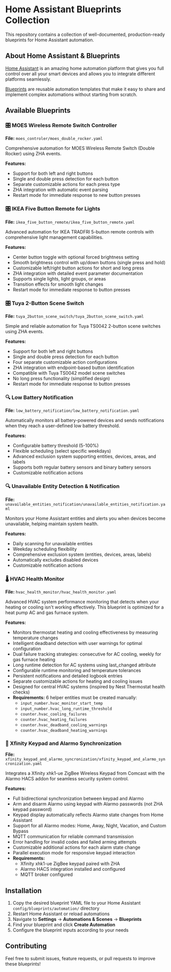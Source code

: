 # Home Assistant Blueprints Collection

This repository contains a collection of well-documented, production-ready blueprints for Home Assistant automation.

## About Home Assistant & Blueprints

[Home Assistant](https://www.home-assistant.io/) is an amazing home automation platform that gives you full control over all your smart devices and allows you to integrate different platforms seamlessly.

[Blueprints](https://www.home-assistant.io/docs/blueprint/) are reusable automation templates that make it easy to share and implement complex automations without starting from scratch.

## Available Blueprints

### 🎛️ MOES Wireless Remote Switch Controller  
**File:** `moes_controler/moes_double_rocker.yaml`

Comprehensive automation for MOES Wireless Remote Switch (Double Rocker) using ZHA events.

**Features:**
- Support for both left and right buttons
- Single and double press detection for each button
- Separate customizable actions for each press type
- ZHA integration with automatic event parsing
- Restart mode for immediate response to new button presses

### 🎛️ IKEA Five Button Remote for Lights
**File:** `ikea_five_button_remote/ikea_five_button_remote.yaml`

Advanced automation for IKEA TRADFRI 5-button remote controls with comprehensive light management capabilities.

**Features:**
- Center button toggle with optional forced brightness setting
- Smooth brightness control with up/down buttons (single press and hold)
- Customizable left/right button actions for short and long press
- ZHA integration with detailed event parameter documentation
- Supports single lights, light groups, or areas
- Transition effects for smooth light changes
- Restart mode for immediate response to button presses

### 🎛️ Tuya 2-Button Scene Switch
**File:** `tuya_2button_scene_switch/tuya_2button_scene_switch.yaml`

Simple and reliable automation for Tuya TS0042 2-button scene switches using ZHA events.

**Features:**
- Support for both left and right buttons
- Single and double press detection for each button
- Four separate customizable action configurations
- ZHA integration with endpoint-based button identification
- Compatible with Tuya TS0042 model scene switches
- No long press functionality (simplified design)
- Restart mode for immediate response to button presses

### 🔍 Low Battery Notification
**File:** `low_battery_notification/low_battery_notification.yaml`

Automatically monitors all battery-powered devices and sends notifications when they reach a user-defined low battery threshold.

**Features:**
- Configurable battery threshold (5-100%)
- Flexible scheduling (select specific weekdays)
- Advanced exclusion system supporting entities, devices, areas, and labels
- Supports both regular battery sensors and binary battery sensors
- Customizable notification actions

### 🔍 Unavailable Entity Detection & Notification
**File:** `unavailable_entities_notification/unavailable_entities_notification.yaml`

Monitors your Home Assistant entities and alerts you when devices become unavailable, helping maintain system health.

**Features:**
- Daily scanning for unavailable entities
- Weekday scheduling flexibility
- Comprehensive exclusion system (entities, devices, areas, labels)
- Automatically excludes disabled devices
- Customizable notification actions

### 🌡️ HVAC Health Monitor
**File:** `hvac_health_monitor/hvac_health_monitor.yaml`

Advanced HVAC system performance monitoring that detects when your heating or cooling isn't working effectively.
This blueprint is optimized for a heat pump AC and gas furnace system.

**Features:**
- Monitors thermostat heating and cooling effectiveness by measuring temperature changes
- Intelligent deadband detection with user warnings for optimal configuration
- Dual failure tracking strategies: consecutive for AC cooling, weekly for gas furnace heating
- Long runtime detection for AC systems using last_changed attribute
- Configurable runtime monitoring and temperature tolerances
- Persistent notifications and detailed logbook entries
- Separate customizable actions for heating and cooling issues
- Designed for central HVAC systems (inspired by Nest Thermostat health checks)
- **Requirements:** 6 helper entities must be created manually:
  - `input_number.hvac_monitor_start_temp`
  - `input_number.hvac_long_runtime_threshold`
  - `counter.hvac_cooling_failures`
  - `counter.hvac_heating_failures`
  - `counter.hvac_deadband_cooling_warnings`
  - `counter.hvac_deadband_heating_warnings`

### 🔐 Xfinity Keypad and Alarmo Synchronization
**File:** `xfinity_keypad_and_alarmo_syncronization/xfinity_keypad_and_alarmo_syncronization.yaml`

Integrates a Xfinity xhk1-ue ZigBee Wireless Keypad from Comcast with the Alarmo HACS addon for seamless security system control.

**Features:**
- Full bidirectional synchronization between keypad and Alarmo
- Arm and disarm Alarmo using keypad with Alarmo passwords (not ZHA keypad password)
- Keypad display automatically reflects Alarmo state changes from Home Assistant
- Support for all Alarmo modes: Home, Away, Night, Vacation, and Custom Bypass
- MQTT communication for reliable command transmission
- Error handling for invalid codes and failed arming attempts
- Customizable additional actions for each alarm state change
- Parallel execution mode for responsive keypad interaction
- **Requirements:** 
  - Xfinity xhk1-ue ZigBee keypad paired with ZHA
  - Alarmo HACS integration installed and configured
  - MQTT broker configured

## Installation

1. Copy the desired blueprint YAML file to your Home Assistant `config/blueprints/automation/` directory
2. Restart Home Assistant or reload automations
3. Navigate to **Settings** → **Automations & Scenes** → **Blueprints**
4. Find your blueprint and click **Create Automation**
5. Configure the blueprint inputs according to your needs

## Contributing

Feel free to submit issues, feature requests, or pull requests to improve these blueprints!
